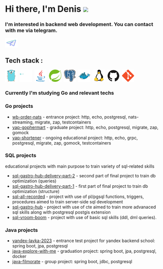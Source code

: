 <h1 >Hi there, I'm Denis <img src="https://github.com/blackcater/blackcater/raw/main/images/Hi.gif" height="32"/></h1>
<h3 >I'm interested in backend web development. You can contact with me via telegram.</h3>

<div >
<p align="left">
<a href="https://t.me/kmsdenis" target="blank"><img align="center" src="https://github.com/msmkdenis/msmkdenis/blob/main/telegram-paper-airplane-apps-svgrepo-com.svg" alt="" height="30" width="40" /></a>
</p>

<div >

<h2 > Tech stack : </h2>

<div >

<img src="https://github.com/devicons/devicon/blob/master/icons/go/go-original.svg" title="Go" alt="Go" width="40"/>&nbsp;
<img src="https://github.com/devicons/devicon/blob/master/icons/grpc/grpc-original.svg" title="gRPC" alt="gRPC" width="40"/>&nbsp;
<img src="https://github.com/devicons/devicon/blob/master/icons/java/java-original.svg" title="Java" alt="Java" width="40" />&nbsp;
<img src="https://github.com/devicons/devicon/blob/master/icons/spring/spring-original.svg"  title="Spring Boot" alt="Spring Boot" width="40" height="40"/>&nbsp;
<img src="https://github.com/devicons/devicon/blob/master/icons/postgresql/postgresql-original.svg" title="PostgreSQL" alt="PostgreSQL" width="40" height="40"/>&nbsp;
<img src="https://github.com/devicons/devicon/blob/master/icons/docker/docker-original.svg"  title="Docker" alt="Docker" width="40" height="40"/>&nbsp;
<img src="https://github.com/devicons/devicon/blob/master/icons/linux/linux-original.svg" title="Linux" alt="Linux" width="40"/>&nbsp;
<img src="https://github.com/devicons/devicon/blob/master/icons/github/github-original.svg"  title="GitHUB" alt="GitHUB" width="40" height="40"/>&nbsp;
<img src="https://github.com/devicons/devicon/blob/master/icons/git/git-original.svg"  title="Git" alt="Git" width="40" height="40"/>&nbsp;

</div>

### Currently I'm studying Go and relevant techs

### Go projects
- [wb-order-nats](https://github.com/msmkdenis/wb-order-nats) - entrance project: http, echo, postgresql, nats-streaming, migrate, zap, testcontainers 
- [yap-gophermart](https://github.com/msmkdenis/yap-gophermart?tab=readme-ov-file) - graduate project: http, echo, postgresql, migrate, zap, gomock  
- [yap-shortener](https://github.com/msmkdenis/yap-shortener) - ongoing educational project: http, echo, grpc, postgresql, migrate, zap, gomock, testcontainers  

### SQL projects
educational projects with main purpose to train variety of sql-related skills
- [sql-gastro-hub-delivery-part-2](https://github.com/msmkdenis/SQL-Gastro-Hub-Delivery_Part_2) - second part of final project to train db optimization (queries)
- [sql-gastro-hub-delivery-part-1](https://github.com/msmkdenis/SQL-Gastro-Hub-Delivery_Part_1) - first part of final project to train db optimization (structure)
- [sql-all-recorded](https://github.com/msmkdenis/SQL-All-Recorded) - project with use of pl/pgsql functions, triggers, procedures aimed to train server-side sql development
- [sql-gastro-hub](https://github.com/msmkdenis/SQL-Gastro-Hub) - project with use of cte aimed to train more advanaced sql skills along with postgresql postgis extension
- [sql-vroom-boom](https://github.com/msmkdenis/SQL-Vroom-Boom) - project with use of basic sql skills (ddl, dml queries).   

### Java projects
- [yandex-lavka-2023](https://github.com/msmkdenis/yandex-lavka-2023) - entrance test project for yandex backend school: spring boot, jpa, postgresql
- [java-explore-with-me](https://github.com/msmkdenis/java-explore-with-me) - graduation project: spring boot, jpa, postgresql, docker
- [java-filmorate](https://github.com/msmkdenis/java-filmorate) - group project: spring boot, jdbc, postgresql
